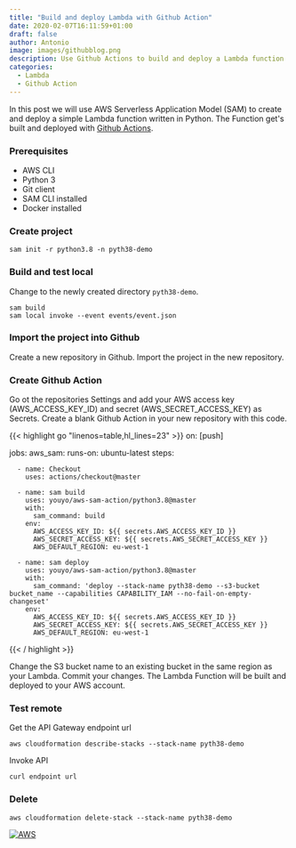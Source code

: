 ```yaml
---
title: "Build and deploy Lambda with Github Action"
date: 2020-02-07T16:11:59+01:00
draft: false
author: Antonio
image: images/githubblog.png
description: Use Github Actions to build and deploy a Lambda function 
categories: 
  - Lambda
  - Github Action
---
```


In this post we will use AWS Serverless Application Model (SAM) to create and deploy a simple Lambda function written in Python. The Function get's built and deployed with [Github Actions](https://github.com/marketplace?type=actions).

### Prerequisites
* AWS CLI
* Python 3
* Git client
* SAM CLI installed
* Docker installed


### Create project
    sam init -r python3.8 -n pyth38-demo

### Build and test local
Change to the newly created directory `pyth38-demo`.

    sam build
    sam local invoke --event events/event.json

### Import the project into Github
Create a new repository in Github. Import the project in the new repository.

### Create Github Action
Go ot the repositories Settings and add your AWS access key (AWS_ACCESS_KEY_ID) and secret (AWS_SECRET_ACCESS_KEY) as Secrets.
Create a blank Github Action in your new repository with this code.

{{< highlight go "linenos=table,hl_lines=23" >}}
on: [push]

jobs:
  aws_sam:
    runs-on: ubuntu-latest
    steps:

      - name: Checkout
        uses: actions/checkout@master

      - name: sam build
        uses: youyo/aws-sam-action/python3.8@master
        with:
          sam_command: build
        env:
          AWS_ACCESS_KEY_ID: ${{ secrets.AWS_ACCESS_KEY_ID }}
          AWS_SECRET_ACCESS_KEY: ${{ secrets.AWS_SECRET_ACCESS_KEY }}
          AWS_DEFAULT_REGION: eu-west-1

      - name: sam deploy
        uses: youyo/aws-sam-action/python3.8@master
        with:
          sam_command: 'deploy --stack-name pyth38-demo --s3-bucket bucket_name --capabilities CAPABILITY_IAM --no-fail-on-empty-changeset'
        env:
          AWS_ACCESS_KEY_ID: ${{ secrets.AWS_ACCESS_KEY_ID }}
          AWS_SECRET_ACCESS_KEY: ${{ secrets.AWS_SECRET_ACCESS_KEY }}
          AWS_DEFAULT_REGION: eu-west-1
{{< / highlight >}}

Change the S3 bucket name to an existing bucket in the same region as your Lambda. Commit your changes. The Lambda Function will be built and deployed to your AWS account.


### Test remote
Get the API Gateway endpoint url

    aws cloudformation describe-stacks --stack-name pyth38-demo

Invoke API 
    
    curl endpoint url

### Delete
    aws cloudformation delete-stack --stack-name pyth38-demo


[![AWS](https://static.shareasale.com/image/43514/468X6010.jpg)](https://shareasale.com/r.cfm?b=1373702&amp;u=2310472&amp;m=43514&amp;urllink=&amp;afftrack=)

